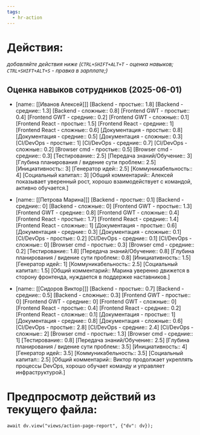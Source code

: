 ```yaml
---
tags:
  - hr-action
---
```



# Действия:

_добавляйте действия ниже (`CTRL+SHIFT+ALT+T`  - оценка навыков; `CTRL+SHIFT+ALT+S`  - правка в зарплате;)_

## Оценка навыков сотрудников (2025-06-01)

* [name:: [[Иванов Алексей]]]
  [Backend - простые:: 1.8]
  [Backend - средние:: 1.3]
  [Backend - сложные:: 0.8]
  [Frontend GWT - простые:: 0.4]
  [Frontend GWT - средние:: 0.2]
  [Frontend GWT - сложные:: 0.1]
  [Frontend React - простые:: 1.5]
  [Frontend React - средние:: 1]
  [Frontend React - сложные:: 0.6]
  [Документация - простые:: 0.8]
  [Документация - средние:: 0.5]
  [Документация - сложные:: 0.3]
  [CI/DevOps - простые:: 1]
  [CI/DevOps - средние:: 0.7]
  [CI/DevOps - сложные:: 0.2]
  [Browser cmd - простые:: 0.5]
  [Browser cmd - средние:: 0.3]
  [Тестирование:: 2.5]
  [Передача знаний/Обучение:: 3]
  [Глубина планирования / видение сути проблем:: 2.5]
  [Инициативность:: 3]
  [Генератор идей:: 2.5]
  [Коммуникабельность:: 4]
  [Социальный капитал:: 3]
  [Общий комментарий:: Алексей показывает уверенный рост, хорошо взаимодействует с командой, активно обучается.]

* [name:: [[Петрова Марина]]]
  [Backend - простые:: 0.1]
  [Backend - средние:: 0]
  [Backend - сложные:: 0]
  [Frontend GWT - простые:: 1.3]
  [Frontend GWT - средние:: 0.8]
  [Frontend GWT - сложные:: 0.4]
  [Frontend React - простые:: 1.7]
  [Frontend React - средние:: 1.4]
  [Frontend React - сложные:: 1]
  [Документация - простые:: 0.6]
  [Документация - средние:: 0.3]
  [Документация - сложные:: 0.1]
  [CI/DevOps - простые:: 0.2]
  [CI/DevOps - средние:: 0.1]
  [CI/DevOps - сложные:: 0]
  [Browser cmd - простые:: 0.3]
  [Browser cmd - средние:: 0.2]
  [Тестирование:: 1.8]
  [Передача знаний/Обучение:: 0.8]
  [Глубина планирования / видение сути проблем:: 0.8]
  [Инициативность:: 1.5]
  [Генератор идей:: 1]
  [Коммуникабельность:: 2.5]
  [Социальный капитал:: 1.5]
  [Общий комментарий:: Марина уверенно движется в сторону фронтенда, нуждается в поддержке наставников.]

* [name:: [[Сидоров Виктор]]]
  [Backend - простые:: 0.7]
  [Backend - средние:: 0.5]
  [Backend - сложные:: 0.3]
  [Frontend GWT - простые:: 0]
  [Frontend GWT - средние:: 0]
  [Frontend GWT - сложные:: 0]
  [Frontend React - простые:: 0.4]
  [Frontend React - средние:: 0.2]
  [Frontend React - сложные:: 0.1]
  [Документация - простые:: 1]
  [Документация - средние:: 0.8]
  [Документация - сложные:: 0.6]
  [CI/DevOps - простые:: 2.8]
  [CI/DevOps - средние:: 2.4]
  [CI/DevOps - сложные:: 2]
  [Browser cmd - простые:: 1.3]
  [Browser cmd - средние:: 1]
  [Тестирование:: 0.8]
  [Передача знаний/Обучение:: 2.5]
  [Глубина планирования / видение сути проблем:: 3.5]
  [Инициативность:: 4]
  [Генератор идей:: 3.5]
  [Коммуникабельность:: 3.5]
  [Социальный капитал:: 2.5]
  [Общий комментарий:: Виктор продолжает укреплять процессы DevOps, хорошо обучает команду и управляет инфраструктурой.]

# Предпросмотр действий из текущего файла:

```dataviewjs
await dv.view("views/action-page-report", {"dv": dv});
```
